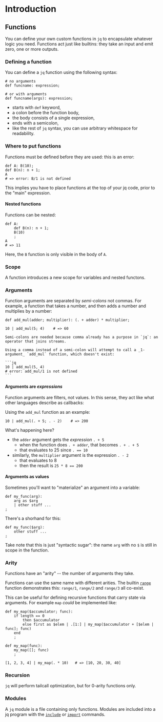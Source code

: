 # Introduction

## Functions

You can define your own custom functions in `jq` to encapsulate whatever logic you need.
Functions act just like builtins: they take an input and emit zero, one or more outputs.

### Defining a function

You can define a `jq` function using the following syntax:

```jq
# no arguments
def funcname: expression;

# or with arguments
def funcname(args): expression;
```

- starts with `def` keyword,
- a colon before the function body,
- the body consists of a single expression,
- ends with a semicolon,
- like the rest of `jq` syntax, you can use arbitrary whitespace for readability.

### Where to put functions

Functions must be defined before they are used: this is an error:

```jq
def A: B(10);
def B(n): n + 1;
A
# => error: B/1 is not defined
```

This implies you have to place functions at the top of your jq code, prior to the "main" expression.

#### Nested functions

Functions can be nested:

```jq
def A:
    def B(n): n + 1;
    B(10)
    ;
A
# => 11
```

Here, the `B` function is only visible in the body of `A`.

### Scope

A function introduces a new scope for variables and nested functons.

### Arguments

Function arguments are separated by _semi-colons_ not commas.
For example, a function that takes a number, and then adds a number and multiplies by a number:

```jq
def add_mul(adder; multiplier): (. + adder) * multiplier;

10 | add_mul(5; 4)    # => 60
```

~~~~exercism/note
Semi-colons are needed because comma already has a purpose in `jq`: an operator that joins streams.

Using a comma instead of a semi-colon will attempt to call a _1-argument_ `add_mul` function, which doesn't exist:

```jq
10 | add_mul(5, 4)
# error: add_mul/1 is not defined
```
~~~~

#### Arguments are _expressions_

Function arguments are filters, not values.
In this sense, they act like what other languages describe as callbacks:

Using the `add_mul` function as an example:

```jq
10 | add_mul(. + 5; . - 2)    # => 200
```

What's happening here?

- the `adder` argument gets the _expression_ `. + 5`
  - when the function does `. + adder`, that becomes `. + . + 5`
  - that evaluates to 25 since `. == 10`
- similarly, the `multiplier` argument is the expression `. - 2`
  - that evaluates to 8
  - then the result is `25 * 8 == 200`

#### Arguments as values

Sometimes you'll want to "materialize" an argument into a variable:

```jq
def my_func(arg):
    arg as $arg
    | other stuff ...
;
```

There's a shorhand for this:

```jq
def my_func($arg):
    other stuff ...
;
```

Take note that this is just "syntactic sugar": the name `arg` with no `$` is still in scope in the function.

### Arity

Functions have an "arity" -- the number of arguments they take.

Functions can use the same name with different arities.
The builtin [`range`][man-range] function demonstrates this: `range/1`, `range/2` and `range/3` all co-exist.

This can be useful for defining recursive functions that carry state via arguments.
For example `map` _could_ be implemented like:

```jq
def my_map($accumulator; func):
    if length == 0
        then $accumulator
        else first as $elem | .[1:] | my_map($accumulator + [$elem | func]; func)
    end
    ;

def my_map(func):
    my_map([]; func)
    ;

[1, 2, 3, 4] | my_map(. * 10)   # => [10, 20, 30, 40]
```

### Recursion

`jq` will perform tailcall optimization, but for 0-arity functions only.

### Modules

A `jq` module is a file containing only functions.
Modules are included into a jq program with the [`include`][man-include] or [`import`][man-import] commands.

[man-range]: https://stedolan.github.io/jq/manual/#range(upto),range(from;upto)range(from;upto;by)
[man-import]: https://stedolan.github.io/jq/manual/#importRelativePathStringasNAME[%3Cmetadata%3E];
[man-include]: https://stedolan.github.io/jq/manual/#includeRelativePathString[%3Cmetadata%3E];
